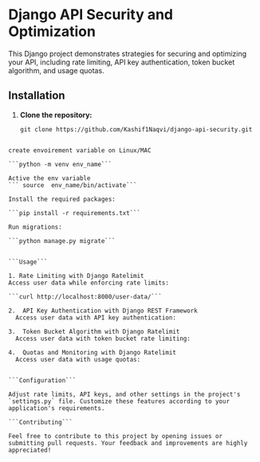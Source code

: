 # Django API Security and Optimization

This Django project demonstrates strategies for securing and optimizing your API, including rate limiting, API key authentication, token bucket algorithm, and usage quotas.

## Installation

1. **Clone the repository:**

   ```
   git clone https://github.com/Kashif1Naqvi/django-api-security.git
  ```

create envoirement variable on Linux/MAC

```python -m venv env_name```

Active the env variable
``` source  env_name/bin/activate```

Install the required packages:

```pip install -r requirements.txt```

Run migrations:

```python manage.py migrate```


```Usage```

1. Rate Limiting with Django Ratelimit
Access user data while enforcing rate limits:

```curl http://localhost:8000/user-data/```

2.  API Key Authentication with Django REST Framework
    Access user data with API key authentication:

3.  Token Bucket Algorithm with Django Ratelimit
    Access user data with token bucket rate limiting:

4.  Quotas and Monitoring with Django Ratelimit
    Access user data with usage quotas:


```Configuration```

Adjust rate limits, API keys, and other settings in the project's `settings.py` file. Customize these features according to your application's requirements.

```Contributing```

Feel free to contribute to this project by opening issues or submitting pull requests. Your feedback and improvements are highly appreciated!




